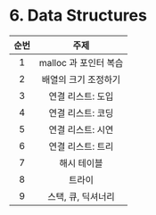 # 6. Data Structures

| 순번 |         주제          |
| :--: | :-------------------: |
|  1   | malloc 과 포인터 복습 |
|  2   | 배열의 크기 조정하기  |
|  3   |   연결 리스트: 도입   |
|  4   |   연결 리스트: 코딩   |
|  5   |   연결 리스트: 시연   |
|  6   |   연결 리스트: 트리   |
|  7   |      해시 테이블      |
|  8   |        트라이         |
|  9   |  스택, 큐, 딕셔너리   |



